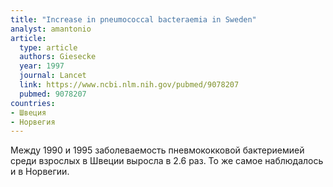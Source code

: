 ```yaml
---
title: "Increase in pneumococcal bacteraemia in Sweden"
analyst: amantonio
article:
  type: article
  authors: Giesecke
  year: 1997
  journal: Lancet
  link: https://www.ncbi.nlm.nih.gov/pubmed/9078207
  pubmed: 9078207
countries:
- Швеция
- Норвегия
---
```


Между 1990 и 1995 заболеваемость пневмококковой бактериемией среди взрослых в Швеции выросла в 2.6 раз. То же самое наблюдалось и в Норвегии.
